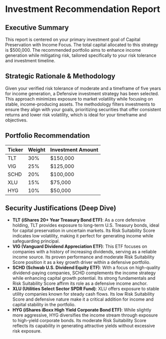# Investment Recommendation Report

## Executive Summary
This report is centered on your primary investment goal of Capital Preservation with Income Focus. The total capital allocated to this strategy is $500,000. The recommended portfolio aims to enhance income generation while mitigating risk, tailored specifically to your risk tolerance and investment timeline.

## Strategic Rationale & Methodology
Given your verified risk tolerance of moderate and a timeframe of five years for income generation, a Defensive investment strategy has been selected. This approach minimizes exposure to market volatility while focusing on stable, income-producing assets. The methodology filters investments to ensure they align with your goals, prioritizing securities that offer consistent returns and lower risk volatility, which is ideal for your timeframe and objectives.

## Portfolio Recommendation
| Ticker | Weight | Investment Amount |
|--------|--------|-------------------|
| TLT    | 30%    | $150,000          |
| VIG    | 25%    | $125,000          |
| SCHD   | 20%    | $100,000          |
| XLU    | 15%    | $75,000           |
| HYG    | 10%    | $50,000           |

## Security Justifications (Deep Dive)
- **TLT (iShares 20+ Year Treasury Bond ETF)**: As a core defensive holding, TLT provides exposure to long-term U.S. Treasury bonds, ideal for capital preservation in uncertain markets. Its Risk Suitability Score indicates low volatility, making it perfect for generating income while safeguarding principal.
- **VIG (Vanguard Dividend Appreciation ETF)**: This ETF focuses on companies with a history of increasing dividends, serving as a reliable income source. Its proven performance and moderate Risk Suitability Score position it as a key growth driver within a defensive portfolio.
- **SCHD (Schwab U.S. Dividend Equity ETF)**: With a focus on high-quality dividend-paying companies, SCHD complements the income strategy while enhancing capital growth potential. Its strong fundamentals and Risk Suitability Score affirm its role as a defensive income anchor.
- **XLU (Utilities Select Sector SPDR Fund)**: XLU offers exposure to stable utility companies known for steady cash flows. Its low Risk Suitability Score and defensive nature make it a critical addition for income and capital stability in the portfolio.
- **HYG (iShares iBoxx High Yield Corporate Bond ETF)**: While slightly more aggressive, HYG diversifies the income stream through exposure to high-yield corporate bonds. Its moderate Risk Suitability Score reflects its capability in generating attractive yields without excessive risk exposure.